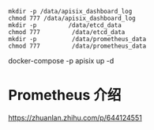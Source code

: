```
mkdir -p /data/apisix_dashboard_log
chmod 777 /data/apisix_dashboard_log
mkdir -p         /data/etcd_data
chmod 777         /data/etcd_data
mkdir -p          /data/prometheus_data
chmod 777         /data/prometheus_data

```

docker-compose -p apisix up -d


# Prometheus 介绍
https://zhuanlan.zhihu.com/p/644124551
